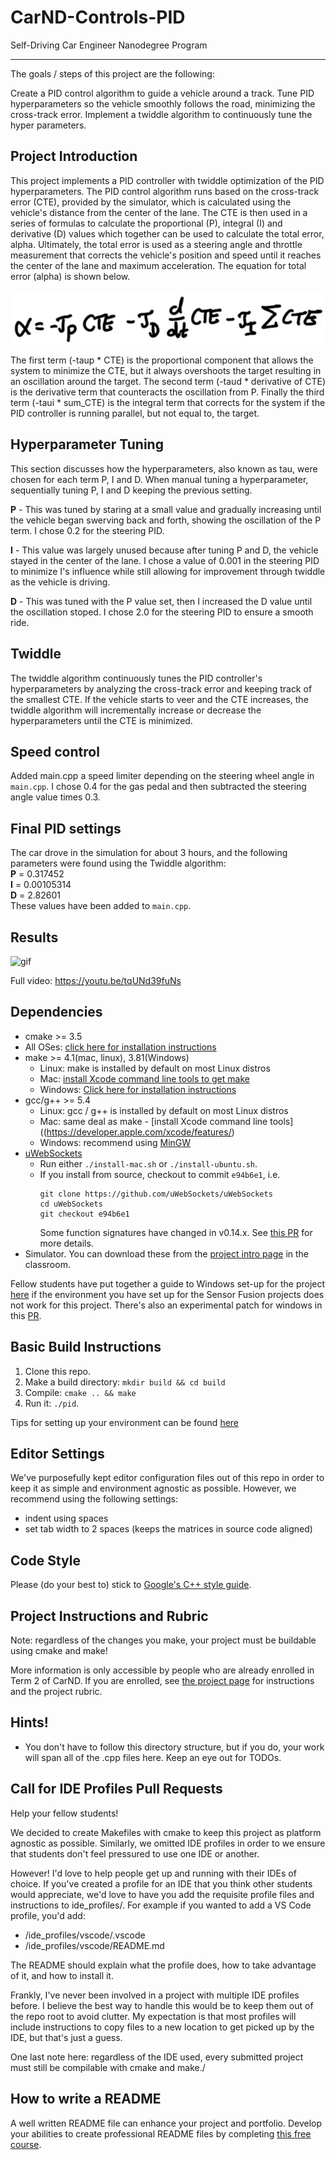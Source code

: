 # CarND-Controls-PID
Self-Driving Car Engineer Nanodegree Program

---

The goals / steps of this project are the following:

Create a PID control algorithm to guide a vehicle around a track.
Tune PID hyperparameters so the vehicle smoothly follows the road, minimizing the cross-track error.
Implement a twiddle algorithm to continuously tune the hyper parameters.

## Project Introduction
This project implements a PID controller with twiddle optimization of the PID hyperparameters. 
The PID control algorithm runs based on the cross-track error (CTE), provided by the simulator, 
which is calculated using the vehicle's distance from the center of the lane. 
The CTE is then used in a series of formulas to calculate the proportional (P), 
integral (I) and derivative (D) values which together can be used to calculate the total error, alpha. Ultimately, 
the total error is used as a steering angle and throttle measurement that corrects the vehicle's position and speed 
until it reaches the center of the lane and maximum acceleration. The equation for total error (alpha) is shown below.

![img](./img/Screenshot%20from%202022-04-09%2013-59-45.png)

The first term (-taup * CTE) is the proportional component that allows the system to minimize the CTE, 
but it always overshoots the target resulting in an oscillation around the target. The second term 
(-taud * derivative of CTE) is the derivative term that counteracts the oscillation from P. 
Finally the third term (-taui * sum_CTE) is the integral term that corrects for the system if the PID controller 
is running parallel, but not equal to, the target.

## Hyperparameter Tuning
This section discusses how the hyperparameters, also known as tau, were chosen for each term P, I and D. When manual 
tuning a hyperparameter, sequentially tuning P, I and D keeping the previous setting.

**P** - This was tuned by staring at a small value and gradually increasing until the vehicle began swerving back and 
forth, showing the oscillation of the P term. I chose 0.2 for the steering PID.

**I** - This value was largely unused because after tuning P and D, the vehicle stayed in the center of the lane. 
I chose a value of 0.001 in the steering PID to minimize I's influence while still allowing for improvement through 
twiddle as the vehicle is driving.

**D** - This was tuned with the P value set, then I increased the D value until the oscillation stoped. 
I chose 2.0 for the steering PID to ensure a smooth ride.

## Twiddle
The twiddle algorithm continuously tunes the PID controller's hyperparameters by analyzing the cross-track error and 
keeping track of the smallest CTE. If the vehicle starts to veer and the CTE increases, the twiddle algorithm will 
incrementally increase or decrease the hyperparameters until the CTE is minimized.

## Speed control
Added main.cpp a speed limiter depending on the steering wheel angle in `main.cpp`. I chose 0.4 for the gas pedal 
and then subtracted the steering angle value times 0.3.

## Final PID settings
The car drove in the simulation for about 3 hours, and the following parameters were found using the Twiddle algorithm:  
**P** = 0.317452  
**I** = 0.00105314  
**D** = 2.82601  
These values have been added to `main.cpp`.

## Results

![gif](./img/example.gif)

Full video: https://youtu.be/tqUNd39fuNs

## Dependencies

* cmake >= 3.5
 * All OSes: [click here for installation instructions](https://cmake.org/install/)
* make >= 4.1(mac, linux), 3.81(Windows)
  * Linux: make is installed by default on most Linux distros
  * Mac: [install Xcode command line tools to get make](https://developer.apple.com/xcode/features/)
  * Windows: [Click here for installation instructions](http://gnuwin32.sourceforge.net/packages/make.htm)
* gcc/g++ >= 5.4
  * Linux: gcc / g++ is installed by default on most Linux distros
  * Mac: same deal as make - [install Xcode command line tools]((https://developer.apple.com/xcode/features/)
  * Windows: recommend using [MinGW](http://www.mingw.org/)
* [uWebSockets](https://github.com/uWebSockets/uWebSockets)
  * Run either `./install-mac.sh` or `./install-ubuntu.sh`.
  * If you install from source, checkout to commit `e94b6e1`, i.e.
    ```
    git clone https://github.com/uWebSockets/uWebSockets 
    cd uWebSockets
    git checkout e94b6e1
    ```
    Some function signatures have changed in v0.14.x. See [this PR](https://github.com/udacity/CarND-MPC-Project/pull/3) for more details.
* Simulator. You can download these from the [project intro page](https://github.com/udacity/self-driving-car-sim/releases) in the classroom.

Fellow students have put together a guide to Windows set-up for the project [here](https://s3-us-west-1.amazonaws.com/udacity-selfdrivingcar/files/Kidnapped_Vehicle_Windows_Setup.pdf) if the environment you have set up for the Sensor Fusion projects does not work for this project. There's also an experimental patch for windows in this [PR](https://github.com/udacity/CarND-PID-Control-Project/pull/3).

## Basic Build Instructions

1. Clone this repo.
2. Make a build directory: `mkdir build && cd build`
3. Compile: `cmake .. && make`
4. Run it: `./pid`. 

Tips for setting up your environment can be found [here](https://classroom.udacity.com/nanodegrees/nd013/parts/40f38239-66b6-46ec-ae68-03afd8a601c8/modules/0949fca6-b379-42af-a919-ee50aa304e6a/lessons/f758c44c-5e40-4e01-93b5-1a82aa4e044f/concepts/23d376c7-0195-4276-bdf0-e02f1f3c665d)

## Editor Settings

We've purposefully kept editor configuration files out of this repo in order to
keep it as simple and environment agnostic as possible. However, we recommend
using the following settings:

* indent using spaces
* set tab width to 2 spaces (keeps the matrices in source code aligned)

## Code Style

Please (do your best to) stick to [Google's C++ style guide](https://google.github.io/styleguide/cppguide.html).

## Project Instructions and Rubric

Note: regardless of the changes you make, your project must be buildable using
cmake and make!

More information is only accessible by people who are already enrolled in Term 2
of CarND. If you are enrolled, see [the project page](https://classroom.udacity.com/nanodegrees/nd013/parts/40f38239-66b6-46ec-ae68-03afd8a601c8/modules/f1820894-8322-4bb3-81aa-b26b3c6dcbaf/lessons/e8235395-22dd-4b87-88e0-d108c5e5bbf4/concepts/6a4d8d42-6a04-4aa6-b284-1697c0fd6562)
for instructions and the project rubric.

## Hints!

* You don't have to follow this directory structure, but if you do, your work
  will span all of the .cpp files here. Keep an eye out for TODOs.

## Call for IDE Profiles Pull Requests

Help your fellow students!

We decided to create Makefiles with cmake to keep this project as platform
agnostic as possible. Similarly, we omitted IDE profiles in order to we ensure
that students don't feel pressured to use one IDE or another.

However! I'd love to help people get up and running with their IDEs of choice.
If you've created a profile for an IDE that you think other students would
appreciate, we'd love to have you add the requisite profile files and
instructions to ide_profiles/. For example if you wanted to add a VS Code
profile, you'd add:

* /ide_profiles/vscode/.vscode
* /ide_profiles/vscode/README.md

The README should explain what the profile does, how to take advantage of it,
and how to install it.

Frankly, I've never been involved in a project with multiple IDE profiles
before. I believe the best way to handle this would be to keep them out of the
repo root to avoid clutter. My expectation is that most profiles will include
instructions to copy files to a new location to get picked up by the IDE, but
that's just a guess.

One last note here: regardless of the IDE used, every submitted project must
still be compilable with cmake and make./

## How to write a README
A well written README file can enhance your project and portfolio.  Develop your abilities to create professional README files by completing [this free course](https://www.udacity.com/course/writing-readmes--ud777).

